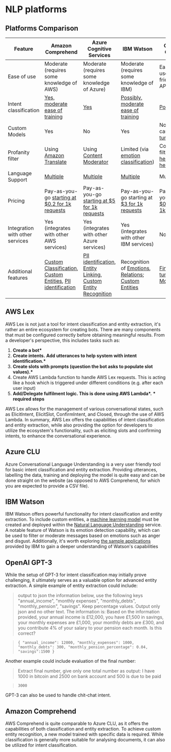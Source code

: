 # NLP platforms
## Platforms Comparison


| Feature | Amazon Comprehend | Azure Cognitive Services | IBM Watson | OpenAI GPT-3 | AWS Lex |
|---------|-------------------|--------------------------|------------|--------------|-------|
| Ease of use | Moderate (requires some knowledge of AWS) | Moderate (requires some knowledge of Azure) | Moderate (requires some knowledge of IBM) | Easy (very user-friendly API) | Difficult, (requires knowledge of AWS)
| Intent classification | [Yes, moderate ease of training](https://docs.aws.amazon.com/comprehend/latest/dg/how-document-classification.html) | [Yes](https://learn.microsoft.com/en-us/azure/cognitive-services/language-service/conversational-language-understanding/quickstart?pivots=language-studio#train-your-model) | [Possibly, moderate ease of training](https://cloud.ibm.com/docs/natural-language-understanding?topic=natural-language-understanding-classifications) | [Possible](https://www.pragnakalp.com/intent-classification-paraphrasing-examples-using-gpt-3/) | [Yes](https://docs.aws.amazon.com/lexv2/latest/dg/build-intents.html)  |
| Custom Models | Yes | No | Yes | No, but can be [fine tuned](https://beta.openai.com/docs/guides/fine-tuning) | Yes |
| Profanity filter | Using [Amazon Translate](https://docs.aws.amazon.com/translate/latest/dg/customizing-translations-profanity.html)| Using [Content Moderator](https://azure.microsoft.com/en-gb/products/cognitive-services/content-moderator/)| Limited (via [emotion classification](https://www.ibm.com/demos/live/natural-language-understanding/self-service/home))| Content filter, see [here](https://beta.openai.com/docs/api-reference/moderations/create) or [here](https://beta.openai.com/docs/models/content-filter)| Using [Amazon Translate](https://docs.aws.amazon.com/translate/latest/dg/customizing-translations-profanity.html)|
| Language Support | [Multiple](https://docs.aws.amazon.com/comprehend/latest/dg/supported-languages.html) | [Multiple](https://learn.microsoft.com/en-us/azure/cognitive-services/language-service/conversational-language-understanding/language-support) | [Multiple](https://cloud.ibm.com/docs/natural-language-understanding?topic=natural-language-understanding-language-support) | Multiple | [Multiple](https://docs.aws.amazon.com/lexv2/latest/dg/how-languages.html) |
| Pricing | Pay-as-you-go [starting at $0.2 for 1k requests](https://aws.amazon.com/comprehend/pricing/)  | Pay-as-you-go [starting at $5 for 1k requests](https://azure.microsoft.com/en-us/pricing/details/cognitive-services/language-service/) | Pay-as-you-go starting at [$3 for 1k requests](https://www.ibm.com/uk-en/cloud/watson-natural-language-understanding/pricing#:~:text=Tier%201:%20USD%200.003/%20NLU,item%20for%20next%205,000,001+%20items) | Pay-as-you-go [at $0.0200 / 1k tokens](https://openai.com/api/pricing/) | Pay-as-you-go [starting at $0.75 for 1k requests](https://aws.amazon.com/lex/pricing/)|
| Integration with other services | Yes (integrates with other AWS services) | Yes (integrates with other Azure services) | Yes (integrates with other IBM services) | No |  Yes (integrates with other AWS services)  |
 Additional features| [Custom Classification](https://docs.aws.amazon.com/comprehend/latest/dg/how-document-classification.html), [Custom Entities](https://docs.aws.amazon.com/comprehend/latest/dg/custom-entity-recognition.html), [PII identification](https://aws.amazon.com/comprehend/features/?refid=a7f57dee-fc58-4084-9037-cb552d58a5d5#PII_Identification_and_Redaction) | [PII identification](https://learn.microsoft.com/en-us/azure/cognitive-services/language-service/personally-identifiable-information/overview), [Entity Linking](https://learn.microsoft.com/en-us/azure/cognitive-services/language-service/entity-linking/overview), [Custom Entity Recognition](https://learn.microsoft.com/en-us/azure/cognitive-services/language-service/conversational-language-understanding/quickstart?pivots=rest-api)| Recognition of [Emotions](https://cloud.ibm.com/apidocs/natural-language-understanding#emotion), [Relations](https://cloud.ibm.com/apidocs/natural-language-understanding#relations); [Custom Entities](https://cloud.ibm.com/docs/natural-language-understanding?topic=natural-language-understanding-entities-and-relations) | [Fine tuning](https://beta.openai.com/docs/guides/fine-tuning), [Moderation](https://beta.openai.com/docs/guides/moderation/overview) |  [Multi turn dialog](https://aws.amazon.com/lex/features/), [Intent and slot lifecycle management](https://aws.amazon.com/lex/features/) |

## AWS Lex

AWS Lex is not just a tool for intent classification and entity extraction, it's rather an entire ecosystem for creating bots. There are many components that must be configured correctly before obtaining meaningful results. From a developer's perspective, this includes tasks such as:

 1. **Create a bot\*** 
 2. **Create intents.** **Add utterances to help system with intent identification.\***
 3. **Create slots with prompts (question the bot asks to populate slot values).\***
 4. Create AWS Lambda function to handle AWS Lex requests. This is acting like a hook which is triggered under different conditions (e.g. after each user input)
 5. **Add/Delegate fulfilment logic. This is done using AWS Lambda\*.**
**\* required steps**

AWS Lex allows for the management of various conversational states, such as ElicitIntent, ElicitSlot, ConfirmIntent, and Closed, through the use of AWS Lambda. In summary, AWS Lex offers the capabilities of intent classification and entity extraction, while also providing the option for developers to utilize the ecosystem's functionality, such as eliciting slots and confirming intents, to enhance the conversational experience.

## Azure CLU 

Azure Conversational Language Understanding is a very user friendly tool for basic intent classification and entity extraction. Providing utterances,  labelling the data, training and deploying the model is quite easy and can be done straight on the website (as opposed to AWS Comprehend, for which you are expected to provide a CSV file). 

## IBM Watson

IBM Watson offers powerful functionality for intent classification and entity extraction. To include custom entities, a [machine learning model](https://cloud.ibm.com/docs/natural-language-understanding?topic=natural-language-understanding-entities-and-relations) must be created and deployed within the [Natural Language Understanding](https://cloud.ibm.com/docs/watson-knowledge-studio?topic=watson-knowledge-studio-publish-ml#wks_manlu) service. A notable feature of Watson is its emotion detection capability, which can be used to filter or moderate messages based on emotions such as anger and disgust. Additionally, it's worth exploring [the sample applications](https://cloud.ibm.com/docs/natural-language-understanding?topic=natural-language-understanding-sample-apps) provided by IBM to gain a deeper understanding of Watson's capabilities

## OpenAI GPT-3

While the setup of GPT-3 for intent classification may initially prove challenging, it ultimately serves as a valuable option for advanced entity extraction. A simple example of entity extraction could include:

> output to json the information below, use the following keys "annual_income", "monthly expenses", "monthly_debts", "monthly_pension", "savings". Keep percentage values. Output only json and no other text. The information is: Based on the information provided, your annual income is £12,000, you have £1,500 in savings, your monthly expenses are £1,000, your monthly debts are £300, and you contribute 4% of your salary to your pension each month. Is this correct?

> `{
 "annual_income": 12000,
 "monthly_expenses": 1000,
 "monthly_debts": 300,
 "monthly_pension_percentage": 0.04,
 "savings":1500
}
`

Another example could include evaluation of the final number:
> Extract final number, give only one total number as output: I have 1000 in bitcoin and 2500 on bank account and 500 is due to be paid

> `3000`

GPT-3 can also be used to handle chit-chat intent.

## Amazon Comprehend

AWS Comprehend is quite comparable to Azure CLU, as it offers the capabilities of both classification and entity extraction. To achieve custom entity recognition, a new model trained with specific data is required. While classification is generally more suitable for analysing documents, it can also be utilized for intent classification.
